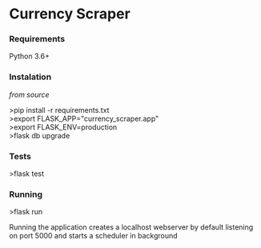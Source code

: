 # Currency Scraper

### Requirements
Python 3.6+

### Instalation
*from source*

\>pip install -r requirements.txt  
\>export FLASK_APP="currency_scraper.app"  
\>export FLASK_ENV=production  
\>flask db upgrade  


### Tests
\>flask test

### Running
\>flask run

Running the application creates a localhost webserver by default listening on port 5000
and starts a scheduler in background
